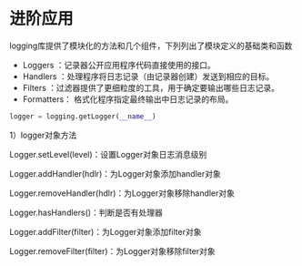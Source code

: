 
# **进阶应用**

logging库提供了模块化的方法和几个组件，下列列出了模块定义的基础类和函数

- Loggers ：记录器公开应用程序代码直接使用的接口。
- Handlers ：处理程序将日志记录（由记录器创建）发送到相应的目标。
- Filters ：过滤器提供了更细粒度的工具，用于确定要输出哪些日志记录。
- Formatters： 格式化程序指定最终输出中日志记录的布局。

```python
logger = logging.getLogger(__name__)
```

1）logger对象方法

Logger.setLevel(level)：设置Logger对象日志消息级别

Logger.addHandler(hdlr)：为Logger对象添加handler对象

Logger.removeHandler(hdlr)：为Logger对象移除handler对象

Logger.hasHandlers()：判断是否有处理器

Logger.addFilter(filter)：为Logger对象添加filter对象

Logger.removeFilter(filter)：为Logger对象移除filter对象